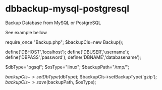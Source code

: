 dbbackup-mysql-postgresql
=========================

Backup Database from MySQL or PostgreSQL

See example bellow 

require_once "Backup.php";
$backupCls=new Backup();

define('DBHOST','localhost'); 
define('DBUSER','username'); 
define('DBPASS','password'); 
define('DBNAME','databasename');


$dbType="pgsql";
$osType="linux";
$backupPath="/tmp/";

$backupCls->setDbType($dbType);
$backupCls->setBackupType('gzip');
$backupCls->save($backupPath, $osType);

